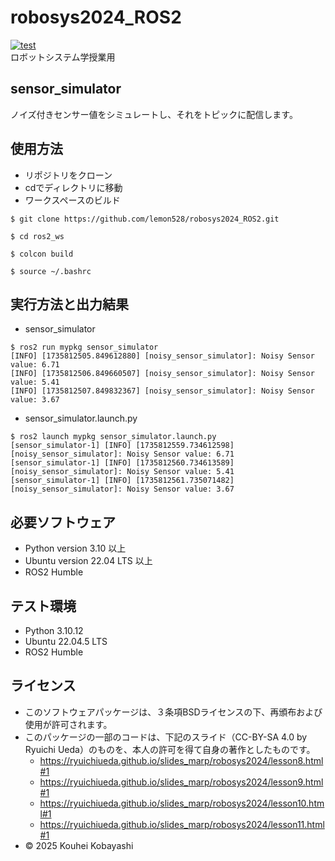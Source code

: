 # robosys2024_ROS2
[![test](https://github.com/lemon528/robosys2024/actions/workflows/test.yml/badge.svg)](https://github.com/lemon528/robosys2024/actions/workflows/test.yml)  
ロボットシステム学授業用

## sensor_simulator
ノイズ付きセンサー値をシミュレートし、それをトピックに配信します。

## 使用方法
- リポジトリをクローン
- cdでディレクトリに移動
- ワークスペースのビルド

```
$ git clone https://github.com/lemon528/robosys2024_ROS2.git

$ cd ros2_ws

$ colcon build

$ source ~/.bashrc
```

## 実行方法と出力結果
- sensor_simulator
```
$ ros2 run mypkg sensor_simulator
[INFO] [1735812505.849612880] [noisy_sensor_simulator]: Noisy Sensor value: 6.71
[INFO] [1735812506.849660507] [noisy_sensor_simulator]: Noisy Sensor value: 5.41
[INFO] [1735812507.849832367] [noisy_sensor_simulator]: Noisy Sensor value: 3.67
```

- sensor_simulator.launch.py
```
$ ros2 launch mypkg sensor_simulator.launch.py
[sensor_simulator-1] [INFO] [1735812559.734612598] [noisy_sensor_simulator]: Noisy Sensor value: 6.71
[sensor_simulator-1] [INFO] [1735812560.734613589] [noisy_sensor_simulator]: Noisy Sensor value: 5.41
[sensor_simulator-1] [INFO] [1735812561.735071482] [noisy_sensor_simulator]: Noisy Sensor value: 3.67
```

## 必要ソフトウェア
- Python version 3.10 以上
- Ubuntu version 22.04 LTS 以上
- ROS2 Humble

## テスト環境
- Python 3.10.12
- Ubuntu 22.04.5 LTS
- ROS2 Humble

## ライセンス
- このソフトウェアパッケージは、３条項BSDライセンスの下、再頒布および使用が許可されます。
- このパッケージの一部のコードは、下記のスライド（CC-BY-SA 4.0 by Ryuichi Ueda）のものを、本人の許可を得て自身の著作としたものです。
    - https://ryuichiueda.github.io/slides_marp/robosys2024/lesson8.html#1
    - https://ryuichiueda.github.io/slides_marp/robosys2024/lesson9.html#1
    - https://ryuichiueda.github.io/slides_marp/robosys2024/lesson10.html#1
    - https://ryuichiueda.github.io/slides_marp/robosys2024/lesson11.html#1
- © 2025 Kouhei Kobayashi
